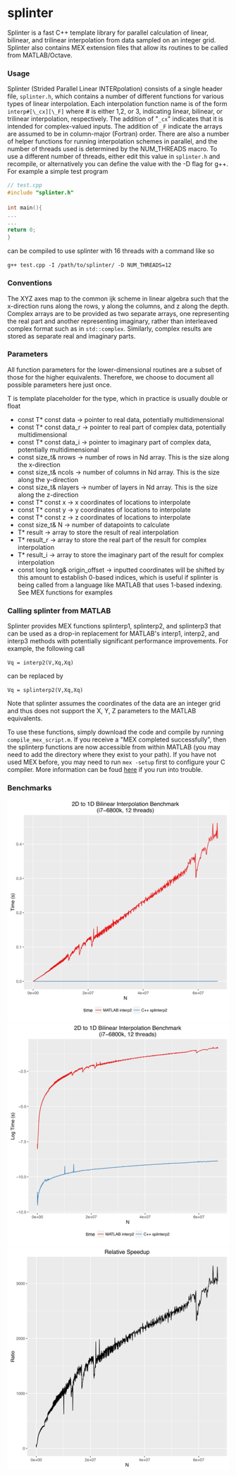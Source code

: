 # splinter
Splinter is a fast C++ template library for parallel calculation of linear, bilinear, and trilinear interpolation from data sampled on an integer grid. Splinter also contains MEX extension files that allow its routines to be called from MATLAB/Octave.

### Usage
Splinter (Strided Parallel Linear INTERpolation) consists of a single header file, `splinter.h`, which contains a number of different functions for various types of linear interpolation. Each interpolation function name is of the form `interp#[\_cx][\_F]` where # is either 1,2, or 3, indicating linear, bilinear, or trilinear interpolation, respectively. The addition of "`_cx`" indicates that it is intended for complex-valued inputs. The addition of `_F` indicate the arrays are assumed to be in column-major (Fortran) order. There are also a number of helper functions for running interpolation schemes in parallel, and the number of threads used is determined by the NUM_THREADS macro. To use a different number of threads, either edit this value in `splinter.h` and recompile, or alternatively you can define the value with the -D flag for g++. For example a simple test program
~~~ c++
// test.cpp
#include "splinter.h"

int main(){
...
...
return 0;
}
~~~

can be compiled to use splinter with 16 threads with a command like so  

`g++ test.cpp -I /path/to/splinter/ -D NUM_THREADS=12`

### Conventions
The XYZ axes map to the common ijk scheme in linear algebra such that the x-direction runs along the rows, y along the columns, and z along the depth. Complex arrays are to be provided as two separate arrays, one representing the real part and another representing imaginary, rather than interleaved complex format such as in `std::complex`. Similarly, complex results are stored as separate real and imaginary parts.

### Parameters
All function parameters for the lower-dimensional routines are a subset of those for the higher equivalents. Therefore, we choose to document all possible parameters here just once.

T is template placeholder for the type, which in practice is usually double or float
  - const T* const data -> pointer to real data, potentially multidimensional
  - const T* const data_r -> pointer to real part of complex data, potentially multidimensional
  - const T* const data_i -> pointer to imaginary part of complex data, potentially multidimensional
  - const size_t& nrows -> number of rows in Nd array. This is the size along the x-direction
  - const size_t& ncols -> number of columns in Nd array. This is the size along the y-direction 
  - const size_t& nlayers -> number of layers in Nd array. This is the size along the z-direction 
  - const T* const x -> x coordinates of locations to interpolate
  - const T* const y -> y coordinates of locations to interpolate
  - const T* const z -> z coordinates of locations to interpolate
  - const size_t& N -> number of datapoints to calculate
  - T* result -> array to store the result of real interpolation
  - T* result_r -> array to store the real part of the result for complex interpolation 
  - T* result_i -> array to store the imaginary part of the result for complex interpolation 
  - const long long& origin_offset -> inputted coordinates will be shifted by this amount to establish 0-based indices, which is useful if splinter is being called from a language like MATLAB that uses 1-based indexing. See MEX functions for examples
  
### Calling splinter from MATLAB
Splinter provides MEX functions splinterp1, splinterp2, and splinterp3 that can be used as a drop-in replacement for MATLAB's interp1, interp2, and interp3 methods with potentially significant performance improvements. For example, the following call

`Vq = interp2(V,Xq,Xq)`

can be replaced by

`Vq = splinterp2(V,Xq,Xq)`

Note that splinter assumes the coordinates of the data are an integer grid and thus does not support the X, Y, Z parameters to the MATLAB equivalents.

To use these functions, simply download the code and compile by running `compile_mex_script.m`. If you receive a "MEX completed successfully", then the splinterp functions are now accessible from within MATLAB (you may need to add the directory where they exist to your path). If you have not used MEX before, you may need to run `mex -setup` first to configure your C compiler. More information can be foud [here](https://www.mathworks.com/help/matlab/ref/mex.html) if you run into trouble.

### Benchmarks
![](benchmark/linear_time.png)
![](benchmark/log_time.png)
![](benchmark/ratio.png)
